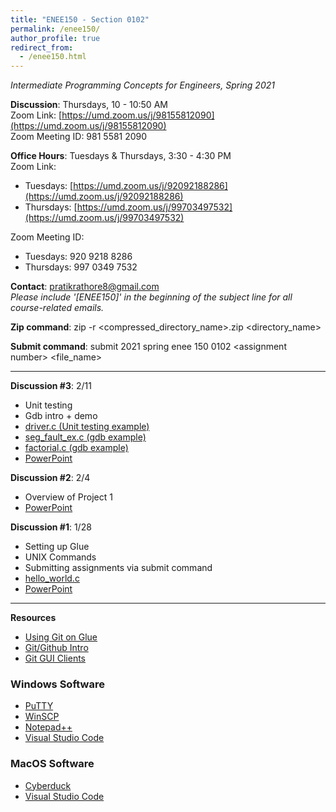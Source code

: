 ```yaml
---
title: "ENEE150 - Section 0102"
permalink: /enee150/
author_profile: true
redirect_from:
  - /enee150.html
---
```

*Intermediate Programming Concepts for Engineers, Spring 2021*

**Discussion**: Thursdays, 10 - 10:50 AM<br>
Zoom Link: [https://umd.zoom.us/j/98155812090](https://umd.zoom.us/j/98155812090)<br>
Zoom Meeting ID: 981 5581 2090

**Office Hours**: Tuesdays & Thursdays, 3:30 - 4:30 PM<br>
Zoom Link:
- Tuesdays: [https://umd.zoom.us/j/92092188286](https://umd.zoom.us/j/92092188286)
- Thursdays: [https://umd.zoom.us/j/99703497532](https://umd.zoom.us/j/99703497532)

Zoom Meeting ID:
- Tuesdays: 920 9218 8286
- Thursdays: 997 0349 7532

**Contact**: <pratikrathore8@gmail.com><br>
*Please include '[ENEE150]' in the beginning of the subject line for all course-related emails.*

**Zip command**: zip -r \<compressed_directory_name\>.zip \<directory_name\>

**Submit command**: submit 2021 spring enee 150 0102 \<assignment number\> \<file_name\>

---
**Discussion \#3**: 2/11
- Unit testing
- Gdb intro + demo
- [driver.c (Unit testing example)](https://pratikrathore8.github.io/files/enee150_files/driver.c)
- [seg_fault_ex.c (gdb example)](https://pratikrathore8.github.io/files/enee150_files/seg_fault_ex.c)
- [factorial.c (gdb example)](https://pratikrathore8.github.io/files/enee150_files/factorial.c)
- [PowerPoint](https://pratikrathore8.github.io/files/enee150_files/enee150_discussion_3.pptx)

**Discussion \#2**: 2/4
- Overview of Project 1
- [PowerPoint](https://pratikrathore8.github.io/files/enee150_files/enee150_discussion_2.pptx)

**Discussion \#1**: 1/28
- Setting up Glue
- UNIX Commands
- Submitting assignments via submit command
- [hello_world.c](https://pratikrathore8.github.io/files/enee150_files/hello_world.c)
- [PowerPoint](https://pratikrathore8.github.io/files/enee150_files/enee150_discussion_1.pptx)

---

**Resources**
- [Using Git on Glue](http://www.cs.umd.edu/~nelson/classes/resources/web/resources/gitTutorial.html)
- [Git/Github Intro](https://product.hubspot.com/blog/git-and-github-tutorial-for-beginners)
- [Git GUI Clients](https://git-scm.com/downloads/guis/)

### Windows Software
- [PuTTY](https://www.putty.org)
- [WinSCP](https://winscp.net/eng/index.php)
- [Notepad++](http://notepad-plus-plus.org)
- [Visual Studio Code](https://code.visualstudio.com)

### MacOS Software
- [Cyberduck](https://cyberduck.io)
- [Visual Studio Code](https://code.visualstudio.com)
